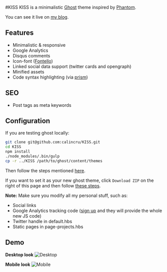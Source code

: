 #KISS
KISS is a minimalistic [Ghost](https://ghost.org/) theme inspired by
[Phantom](https://github.com/Bartinger/phantom).

You can see it live on [my blog](http://calincruceru.net).

## Features
- Minimalistic & responsive
- Google Analytics
- Disqus comments
- Icon-font ([Fontello](/assets/fonts/config.json))
- Linked social data support (twitter cards and opengraph)
- Minified assets
- Code syntax highlighting (via [prism](http://prismjs.com/))

## SEO
- Post tags as meta keywords

## Configuration

If you are testing ghost locally:
```bash
git clone git@github.com:calincru/KISS.git
cd KISS
npm install
./node_modules/.bin/gulp
cp -r ../KISS /path/to/ghost/content/themes
```
Then follow the steps mentioned [here](http://support.ghost.org/edit-ghost-theme/).

If you want to set it as your new ghost theme, click `Download ZIP` on the
right of this page and then follow
[these steps](http://support.ghost.org/upload-theme-ghostpro/).

**Note:** Make sure you modify all my personal stuff, such as:
- Social links
- Google Analytics tracking code ([sign
  up](https://accounts.google.com/ServiceLogin?service=analytics&userexp=signup&hl=en)
  and they will provide the whole new JS code)
- Twitter handle in default.hbs
- Static pages in page-projects.hbs

## Demo

**Desktop look**
![Desktop](http://i.imgur.com/ZFrEspa.jpg)

**Mobile look**
![Mobile](http://i.imgur.com/WUZCboI.jpg)

